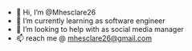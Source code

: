 - 👋 Hi, I’m @Mhesclare26
- 
  🌱 I’m currently learning as software engineer 
- 💞️ I’m looking to help with as social media manager 
- 📫 reach me @ mhesclare26@gmail.com

<!---
Mhesclare26/Mhesclare26 is a ✨ special ✨ repository because its `README.md` (this file) appears on your GitHub profile.
You can click the Preview link to take a look at your changes.
--->
